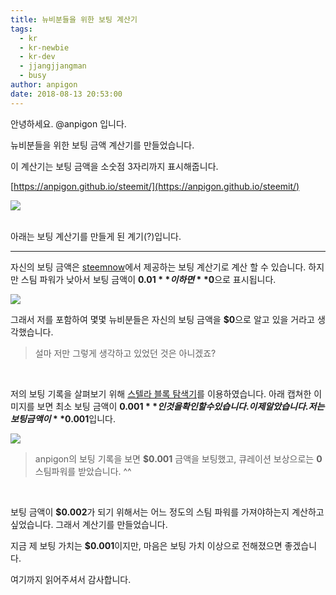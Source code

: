 ```yaml
---
title: 뉴비분들을 위한 보팅 계산기
tags:
  - kr
  - kr-newbie
  - kr-dev
  - jjangjjangman
  - busy
author: anpigon
date: 2018-08-13 20:53:00
---
```


안녕하세요. @anpigon 입니다. 

뉴비분들을 위한 보팅 금액 계산기를 만들었습니다.

이 계산기는 보팅 금액을 소숫점 3자리까지 표시해줍니다.

[https://anpigon.github.io/steemit/](https://anpigon.github.io/steemit/)

![](https://imgur.com/1P2utTd.png)

<br>
아래는 보팅 계산기를 만들게 된 계기(?)입니다.
<hr>

자신의 보팅 금액은 [steemnow](https://www.steemnow.com/upvotecalc.html)에서 제공하는 보팅 계산기로 계산 할 수 있습니다. 하지만 스팀 파워가 낮아서 보팅 금액이 **$0.01** 이하면 **$0**으로 표시됩니다. 

![](https://imgur.com/jMJTPVR.png)

그래서 저를 포함하여 몇몇 뉴비분들은 자신의 보팅 금액을 **$0**으로 알고 있을 거라고 생각했습니다.
> 설마 저만 그렇게 생각하고 있었던 것은 아니겠죠?

<br>

저의 보팅 기록을 살펴보기 위해 [스텔라 블록 탐색기](https://steemblockexplorer.com)를 이용하였습니다. 아래 캡쳐한 이미지를 보면 최소 보팅 금액이 **$0.001**인 것을 확인 할 수 있습니다. 이제 알았습니다. 저는 보팅 금액이 **$0.001**입니다.

![](https://i.imgur.com/xtjNYwe.png)

> anpigon의 보팅 기록을 보면 **$0.001** 금액을 보팅했고, 큐레이션 보상으로는 **0** 스팀파워를 받았습니다. ^^

<br>

보팅 금액이 **$0.002**가 되기 위해서는 어느 정도의 스팀 파워를 가져야하는지 계산하고 싶었습니다. 그래서 계산기를 만들었습니다.





지금 제 보팅 가치는 **$0.001**이지만, 마음은 보팅 가치 이상으로 전해졌으면 좋겠습니다.

여기까지 읽어주셔서 감사합니다.
